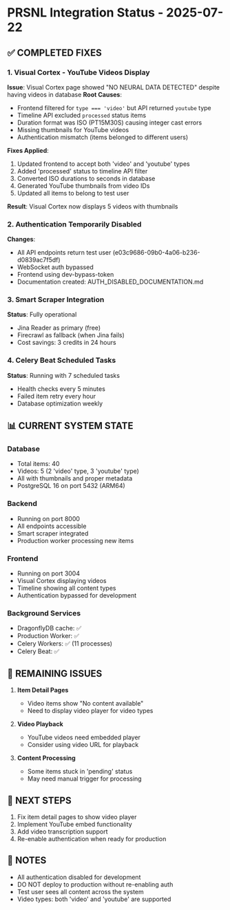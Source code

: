 # PRSNL Integration Status - 2025-07-22

## ✅ COMPLETED FIXES

### 1. Visual Cortex - YouTube Videos Display
**Issue**: Visual Cortex page showed "NO NEURAL DATA DETECTED" despite having videos in database
**Root Causes**:
- Frontend filtered for `type === 'video'` but API returned `youtube` type
- Timeline API excluded `processed` status items
- Duration format was ISO (PT15M30S) causing integer cast errors
- Missing thumbnails for YouTube videos
- Authentication mismatch (items belonged to different users)

**Fixes Applied**:
1. Updated frontend to accept both 'video' and 'youtube' types
2. Added 'processed' status to timeline API filter
3. Converted ISO durations to seconds in database
4. Generated YouTube thumbnails from video IDs
5. Updated all items to belong to test user

**Result**: Visual Cortex now displays 5 videos with thumbnails

### 2. Authentication Temporarily Disabled
**Changes**:
- All API endpoints return test user (e03c9686-09b0-4a06-b236-d0839ac7f5df)
- WebSocket auth bypassed
- Frontend using dev-bypass-token
- Documentation created: AUTH_DISABLED_DOCUMENTATION.md

### 3. Smart Scraper Integration
**Status**: Fully operational
- Jina Reader as primary (free)
- Firecrawl as fallback (when Jina fails)
- Cost savings: 3 credits in 24 hours

### 4. Celery Beat Scheduled Tasks
**Status**: Running with 7 scheduled tasks
- Health checks every 5 minutes
- Failed item retry every hour
- Database optimization weekly

## 📊 CURRENT SYSTEM STATE

### Database
- Total items: 40
- Videos: 5 (2 'video' type, 3 'youtube' type)
- All with thumbnails and proper metadata
- PostgreSQL 16 on port 5432 (ARM64)

### Backend
- Running on port 8000
- All endpoints accessible
- Smart scraper integrated
- Production worker processing new items

### Frontend
- Running on port 3004
- Visual Cortex displaying videos
- Timeline showing all content types
- Authentication bypassed for development

### Background Services
- DragonflyDB cache: ✅
- Production Worker: ✅
- Celery Workers: ✅ (11 processes)
- Celery Beat: ✅

## 🔧 REMAINING ISSUES

1. **Item Detail Pages**
   - Video items show "No content available"
   - Need to display video player for video types

2. **Video Playback**
   - YouTube videos need embedded player
   - Consider using video URL for playback

3. **Content Processing**
   - Some items stuck in 'pending' status
   - May need manual trigger for processing

## 🚀 NEXT STEPS

1. Fix item detail pages to show video player
2. Implement YouTube embed functionality
3. Add video transcription support
4. Re-enable authentication when ready for production

## 📝 NOTES

- All authentication disabled for development
- DO NOT deploy to production without re-enabling auth
- Test user sees all content across the system
- Video types: both 'video' and 'youtube' are supported